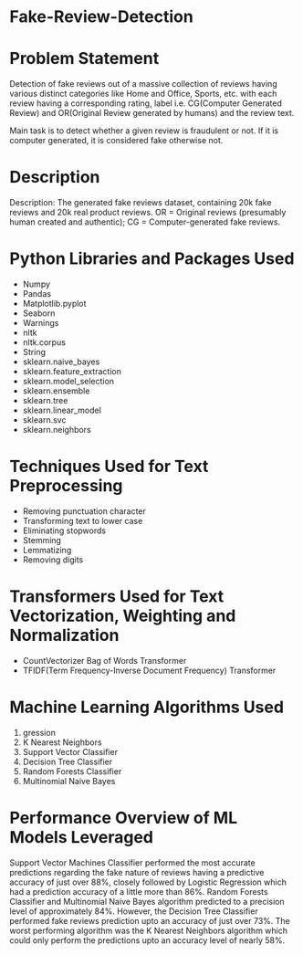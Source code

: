 # Fake-Review-Detection

# Problem Statement
Detection of fake reviews out of a massive collection of reviews having various distinct categories like Home and Office, Sports, etc. with each review having a corresponding rating, label i.e. CG(Computer Generated Review) and OR(Original Review generated by humans) and the review text.

Main task is to detect whether a given review is fraudulent or not. If it is computer generated, it is considered fake otherwise not.

# Description
Description: The generated fake reviews dataset, containing 20k fake reviews and 20k real product reviews. 
OR = Original reviews (presumably human created and authentic); 
CG = Computer-generated fake reviews.

# Python Libraries and Packages Used
* Numpy
* Pandas
* Matplotlib.pyplot
* Seaborn
* Warnings
* nltk
* nltk.corpus
* String
* sklearn.naive_bayes
* sklearn.feature_extraction
* sklearn.model_selection
* sklearn.ensemble
* sklearn.tree
* sklearn.linear_model
* sklearn.svc
* sklearn.neighbors
# Techniques Used for Text Preprocessing
* Removing punctuation character
* Transforming text to lower case
* Eliminating stopwords
* Stemming
* Lemmatizing
* Removing digits
# Transformers Used for Text Vectorization, Weighting and Normalization
* CountVectorizer Bag of Words Transformer
* TFIDF(Term Frequency-Inverse Document Frequency) Transformer
# Machine Learning Algorithms Used
1. gression
2. K Nearest Neighbors
3. Support Vector Classifier
4. Decision Tree Classifier
5. Random Forests Classifier
6. Multinomial Naive Bayes
# Performance Overview of ML Models Leveraged
Support Vector Machines Classifier performed the most accurate predictions regarding the fake nature of reviews having a predictive accuracy of just over 88%, closely followed by Logistic Regression which had a prediction accuracy of a little more than 86%. Random Forests Classifier and Multinomial Naive Bayes algorithm predicted to a precision level of approximately 84%. However, the Decision Tree Classifier performed fake reviews prediction upto an accuracy of just over 73%. The worst performing algorithm was the K Nearest Neighbors algorithm which could only perform the predictions upto an accuracy level of nearly 58%.
